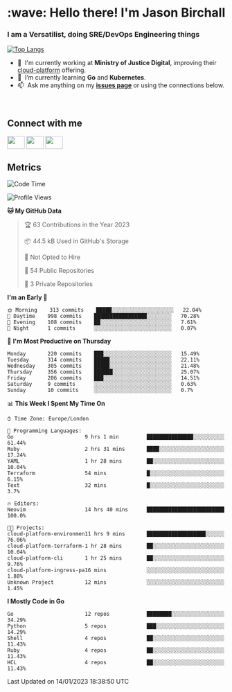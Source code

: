 <h1 align="left" id="jason-title">:wave: Hello there! I'm Jason Birchall</h1>
<h3 align="left">I am a Versatilist, doing SRE/DevOps Engineering things</h3>

[![Top Langs](https://github-readme-stats.vercel.app/api?username=jasonBirchall&show_icons=true&count_private=true&include_all_commits=true&theme=gruvbox)](https://github.com/anuraghazra/github-readme-stats)

- :office: &nbsp;I'm currently working at **Ministry of Justice Digital**, improving their [cloud-platform](https://github.com/ministryofjustice/cloud-platform) offering.
- :seedling: &nbsp;I’m currently learning **Go** and **Kubernetes**.
- :mailbox: &nbsp;Ask me anything on my **[issues page]** or using the connections below.


<br>

<h2>Connect with me</h2>
<p>
<a href="https://twitter.com/jsonBirchall" target="blank"><img align="center" src="https://cdn.jsdelivr.net/npm/simple-icons@3.0.1/icons/twitter.svg" alt="" height="30" width="40" /></a>
<a href="https://keybase.io/json0" target="blank"><img align="center" src="https://cdn.jsdelivr.net/npm/simple-icons@3.0.1/icons/keybase.svg" alt="" height="30" width="40" /></a>
<a href="https://www.reddit.com/user/kakorate" target="blank"><img align="center" src="https://cdn.jsdelivr.net/npm/simple-icons@3.0.1/icons/reddit.svg" alt="" height="30" width="40" /></a>
</p>

<h2>Metrics</h2>

<!--START_SECTION:waka-->
![Code Time](http://img.shields.io/badge/Code%20Time-902%20hrs%2042%20mins-blue)

![Profile Views](http://img.shields.io/badge/Profile%20Views-1-blue)

**🐱 My GitHub Data** 

> 🏆 63 Contributions in the Year 2023
 > 
> 📦 44.5 kB Used in GitHub's Storage 
 > 
> 🚫 Not Opted to Hire
 > 
> 📜 54 Public Repositories 
 > 
> 🔑 3 Private Repositories  
 > 
**I'm an Early 🐤** 

```text
🌞 Morning    313 commits    █████░░░░░░░░░░░░░░░░░░░░   22.04% 
🌆 Daytime    998 commits    █████████████████░░░░░░░░   70.28% 
🌃 Evening    108 commits    ██░░░░░░░░░░░░░░░░░░░░░░░   7.61% 
🌙 Night      1 commits      ░░░░░░░░░░░░░░░░░░░░░░░░░   0.07%

```
📅 **I'm Most Productive on Thursday** 

```text
Monday       220 commits    ███░░░░░░░░░░░░░░░░░░░░░░   15.49% 
Tuesday      314 commits    █████░░░░░░░░░░░░░░░░░░░░   22.11% 
Wednesday    305 commits    █████░░░░░░░░░░░░░░░░░░░░   21.48% 
Thursday     356 commits    ██████░░░░░░░░░░░░░░░░░░░   25.07% 
Friday       206 commits    ███░░░░░░░░░░░░░░░░░░░░░░   14.51% 
Saturday     9 commits      ░░░░░░░░░░░░░░░░░░░░░░░░░   0.63% 
Sunday       10 commits     ░░░░░░░░░░░░░░░░░░░░░░░░░   0.7%

```


📊 **This Week I Spent My Time On** 

```text
⌚︎ Time Zone: Europe/London

💬 Programming Languages: 
Go                       9 hrs 1 min         ███████████████░░░░░░░░░░   61.44% 
Ruby                     2 hrs 31 mins       ████░░░░░░░░░░░░░░░░░░░░░   17.24% 
YAML                     1 hr 28 mins        ██░░░░░░░░░░░░░░░░░░░░░░░   10.04% 
Terraform                54 mins             █░░░░░░░░░░░░░░░░░░░░░░░░   6.15% 
Text                     32 mins             █░░░░░░░░░░░░░░░░░░░░░░░░   3.7%

🔥 Editors: 
Neovim                   14 hrs 40 mins      █████████████████████████   100.0%

🐱‍💻 Projects: 
cloud-platform-environmen11 hrs 9 mins       ███████████████████░░░░░░   76.06% 
cloud-platform-terraform-1 hr 28 mins        ██░░░░░░░░░░░░░░░░░░░░░░░   10.04% 
cloud-platform-cli       1 hr 25 mins        ██░░░░░░░░░░░░░░░░░░░░░░░   9.76% 
cloud-platform-ingress-pa16 mins             ░░░░░░░░░░░░░░░░░░░░░░░░░   1.88% 
Unknown Project          12 mins             ░░░░░░░░░░░░░░░░░░░░░░░░░   1.45%

```

**I Mostly Code in Go** 

```text
Go                       12 repos            ████████░░░░░░░░░░░░░░░░░   34.29% 
Python                   5 repos             ███░░░░░░░░░░░░░░░░░░░░░░   14.29% 
Shell                    4 repos             ██░░░░░░░░░░░░░░░░░░░░░░░   11.43% 
Ruby                     4 repos             ██░░░░░░░░░░░░░░░░░░░░░░░   11.43% 
HCL                      4 repos             ██░░░░░░░░░░░░░░░░░░░░░░░   11.43%

```



 Last Updated on 14/01/2023 18:38:50 UTC
<!--END_SECTION:waka-->

<!-- links -->

[issues page]: https://github.com/jasonBirchall/jasonBirchall/issues "jasonBirchall/issues"
